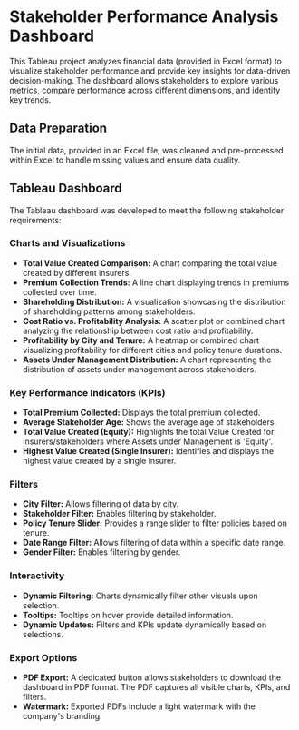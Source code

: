 # Stakeholder Performance Analysis Dashboard

This Tableau project analyzes financial data (provided in Excel format) to visualize stakeholder performance and provide key insights for data-driven decision-making.  The dashboard allows stakeholders to explore various metrics, compare performance across different dimensions, and identify key trends.

## Data Preparation

The initial data, provided in an Excel file, was cleaned and pre-processed within Excel to handle missing values and ensure data quality.

## Tableau Dashboard

The Tableau dashboard was developed to meet the following stakeholder requirements:

### Charts and Visualizations

*   **Total Value Created Comparison:** A chart comparing the total value created by different insurers.
*   **Premium Collection Trends:** A line chart displaying trends in premiums collected over time.
*   **Shareholding Distribution:** A visualization showcasing the distribution of shareholding patterns among stakeholders.
*   **Cost Ratio vs. Profitability Analysis:** A scatter plot or combined chart analyzing the relationship between cost ratio and profitability.
*   **Profitability by City and Tenure:** A heatmap or combined chart visualizing profitability for different cities and policy tenure durations.
*   **Assets Under Management Distribution:** A chart representing the distribution of assets under management across stakeholders.

### Key Performance Indicators (KPIs)

*   **Total Premium Collected:** Displays the total premium collected.
*   **Average Stakeholder Age:** Shows the average age of stakeholders.
*   **Total Value Created (Equity):** Highlights the total Value Created for insurers/stakeholders where Assets under Management is 'Equity'.
*   **Highest Value Created (Single Insurer):** Identifies and displays the highest value created by a single insurer.

### Filters

*   **City Filter:** Allows filtering of data by city.
*   **Stakeholder Filter:** Enables filtering by stakeholder.
*   **Policy Tenure Slider:** Provides a range slider to filter policies based on tenure.
*   **Date Range Filter:** Allows filtering of data within a specific date range.
*   **Gender Filter:** Enables filtering by gender.

### Interactivity

*   **Dynamic Filtering:** Charts dynamically filter other visuals upon selection.
*   **Tooltips:** Tooltips on hover provide detailed information.
*   **Dynamic Updates:** Filters and KPIs update dynamically based on selections.

### Export Options

*   **PDF Export:** A dedicated button allows stakeholders to download the dashboard in PDF format.  The PDF captures all visible charts, KPIs, and filters.
*   **Watermark:** Exported PDFs include a light watermark with the company's branding.
